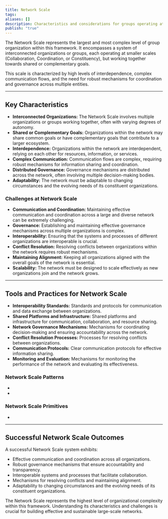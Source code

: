 ```yaml
---
title: Network Scale
tags: 
aliases: []
description: Characteristics and considerations for groups operating at the Network Scale.
publish: "true"
---
```


The Network Scale represents the largest and most complex level of group organization within this framework.  It encompasses a system of interconnected organizations or groups, each operating at smaller scales (Collaboration, Coordination, or Constituency), but working together towards shared or complementary goals. 

This scale is characterized by high levels of interdependence, complex communication flows, and the need for robust mechanisms for coordination and governance across multiple entities.

---

## Key Characteristics

* **Interconnected Organizations:**  The Network Scale involves multiple organizations or groups working together, often with varying degrees of autonomy.
* **Shared or Complementary Goals:**  Organizations within the network may share common goals or have complementary goals that contribute to a larger ecosystem.
* **Interdependence:**  Organizations within the network are interdependent, relying on each other for resources, information, or services.
* **Complex Communication:**  Communication flows are complex, requiring robust mechanisms for information sharing and coordination.
* **Distributed Governance:**  Governance mechanisms are distributed across the network, often involving multiple decision-making bodies.
* **Adaptability:**  The network must be adaptable to changing circumstances and the evolving needs of its constituent organizations.

### Challenges at Network Scale

* **Communication and Coordination:**  Maintaining effective communication and coordination across a large and diverse network can be extremely challenging.
* **Governance:**  Establishing and maintaining effective governance mechanisms across multiple organizations is complex.
* **Interoperability:**  Ensuring that the systems and processes of different organizations are interoperable is crucial.
* **Conflict Resolution:**  Resolving conflicts between organizations within the network requires robust mechanisms.
* **Maintaining Alignment:**  Keeping all organizations aligned with the overall goals of the network is essential.
* **Scalability:**  The network must be designed to scale effectively as new organizations join and the network grows.

---

## Tools and Practices for Network Scale

* **Interoperability Standards:**  Standards and protocols for communication and data exchange between organizations.
* **Shared Platforms and Infrastructure:**  Shared platforms and infrastructure for communication, collaboration, and resource sharing.
* **Network Governance Mechanisms:**  Mechanisms for coordinating decision-making and ensuring accountability across the network.
* **Conflict Resolution Processes:**  Processes for resolving conflicts between organizations.
* **Communication Protocols:**  Clear communication protocols for effective information sharing.
* **Monitoring and Evaluation:**  Mechanisms for monitoring the performance of the network and evaluating its effectiveness.

### Network Scale Patterns

<div><ul class="dataview list-view-ul"><li><span></span></li><li><span></span></li></ul></div>

### Network Scale Primitives

<div><ul class="dataview list-view-ul"><li><span></span></li></ul></div>

---

## Successful Network Scale Outcomes

A successful Network Scale system exhibits:

* Effective communication and coordination across all organizations.
* Robust governance mechanisms that ensure accountability and transparency.
* Interoperable systems and processes that facilitate collaboration.
* Mechanisms for resolving conflicts and maintaining alignment.
* Adaptability to changing circumstances and the evolving needs of its constituent organizations.

The Network Scale represents the highest level of organizational complexity within this framework.  Understanding its characteristics and challenges is crucial for building effective and sustainable large-scale networks.